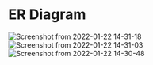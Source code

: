 # ER Diagram

![Screenshot from 2022-01-22 14-31-18](https://user-images.githubusercontent.com/98073548/150632078-c8ddc254-7c1d-4ae8-8387-67bc64d488d5.png)
![Screenshot from 2022-01-22 14-31-03](https://user-images.githubusercontent.com/98073548/150632080-14123d33-d3e9-4054-bb47-4e1676830b36.png)
![Screenshot from 2022-01-22 14-30-48](https://user-images.githubusercontent.com/98073548/150632081-7a2a1967-b49a-443b-bcaf-0c0df37754e3.png)
